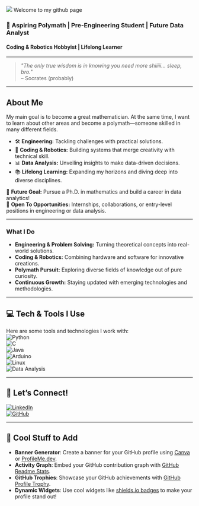 ![](https://i.redd.it/lsp80gjd72u41.jpg) Welcome to my github page
### 🌟 **Aspiring Polymath | Pre-Engineering Student | Future Data Analyst**  
#### Coding & Robotics Hobbyist | Lifelong Learner  

---

> *"The only true wisdom is in knowing you need more shiiiii… sleep, bro."*  
> – Socrates (probably)

---

## **About Me**  
My main goal is to become a great mathematician. At the same time, I want to learn about other areas and become a polymath—someone skilled in many different fields.
- 🛠️ **Engineering:** Tackling challenges with practical solutions.  
- 🤖 **Coding & Robotics:** Building systems that merge creativity with technical skill.  
- 📊 **Data Analysis:** Unveiling insights to make data-driven decisions.  
- 📚 **Lifelong Learning:** Expanding my horizons and diving deep into diverse disciplines.

🎯 **Future Goal:** Pursue a Ph.D. in mathematics and build a career in data analytics!  
💼 **Open To Opportunities:** Internships, collaborations, or entry-level positions in engineering or data analysis.  

---

### **What I Do**  
- **Engineering & Problem Solving:** Turning theoretical concepts into real-world solutions.  
- **Coding & Robotics:** Combining hardware and software for innovative creations.  
- **Polymath Pursuit:** Exploring diverse fields of knowledge out of pure curiosity.  
- **Continuous Growth:** Staying updated with emerging technologies and methodologies.  

---

## **💻 Tech & Tools I Use**  
Here are some tools and technologies I work with:  
![Python](https://img.shields.io/badge/-Python-3776AB?style=for-the-badge&logo=python&logoColor=white)  
![C](https://img.shields.io/badge/-C-A8B9CC?style=for-the-badge&logo=c&logoColor=white)  
![Java](https://img.shields.io/badge/-Java-007396?style=for-the-badge&logo=java&logoColor=white)  
![Arduino](https://img.shields.io/badge/-Arduino-00979D?style=for-the-badge&logo=arduino&logoColor=white)  
![Linux](https://img.shields.io/badge/-Linux-FCC624?style=for-the-badge&logo=linux&logoColor=black)  
![Data Analysis](https://img.shields.io/badge/-Data%20Analysis-3E65B3?style=for-the-badge&logo=data%20analytics&logoColor=white)  

---

## **🌌 Let’s Connect!**  
[![LinkedIn](https://img.shields.io/badge/-LinkedIn-0077B5?style=for-the-badge&logo=linkedin&logoColor=white)](https://www.linkedin.com/)  
[![GitHub](https://img.shields.io/badge/-GitHub-181717?style=for-the-badge&logo=github&logoColor=white)](https://github.com/)  

---

## **🎨 Cool Stuff to Add**  
- **Banner Generator**: Create a banner for your GitHub profile using [Canva](https://www.canva.com/) or [ProfileMe.dev](https://profileme.dev/).  
- **Activity Graph**: Embed your GitHub contribution graph with [GitHub Readme Stats](https://github.com/anuraghazra/github-readme-stats).  
- **GitHub Trophies**: Showcase your GitHub achievements with [GitHub Profile Trophy](https://github.com/ryo-ma/github-profile-trophy).  
- **Dynamic Widgets**: Use cool widgets like [shields.io badges](https://shields.io/) to make your profile stand out!  
